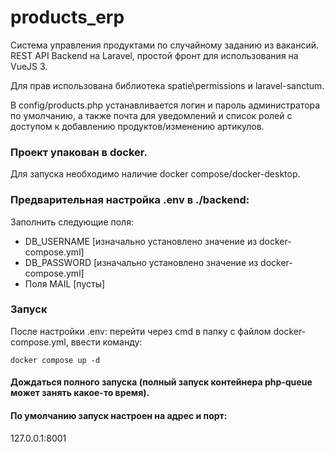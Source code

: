 # products_erp
Система управления продуктами по случайному заданию из вакансий.
REST API Backend на Laravel, простой фронт для использования на VueJS 3.

Для прав использована библиотека spatie\permissions и laravel-sanctum. 

В config/products.php устанавливается логин и пароль администратора по умолчанию, а также почта для уведомлений и список ролей с доступом к добавлению продуктов/изменению артикулов.

### Проект упакован в docker.
Для запуска необходимо наличие docker compose/docker-desktop.

### Предварительная настройка .env в ./backend:
Заполнить следующие поля:
* DB_USERNAME [изначально установлено значение из docker-compose.yml]
* DB_PASSWORD [изначально установлено значение из docker-compose.yml]
* Поля MAIL [пусты]

### Запуск
После настройки .env: перейти через cmd в папку с файлом docker-compose.yml, ввести команду:
```
docker compose up -d
```
#### Дождаться полного запуска (полный запуск контейнера php-queue может занять какое-то время).
#### По умолчанию запуск настроен на адрес и порт:
127.0.0.1:8001
